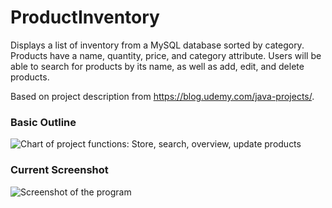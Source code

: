 # ProductInventory
Displays a list of inventory from a MySQL database sorted by category. Products have a name, quantity, price, and category attribute. Users will be able to search for products by its name, as well as add, edit, and delete products.

Based on project description from https://blog.udemy.com/java-projects/.

<h3>Basic Outline</h3>
<img src="https://cloud.githubusercontent.com/assets/6732705/8762980/57c2a49e-2d3e-11e5-926f-036e15b219da.png" alt="Chart of project functions: Store, search, overview, update products"/>

<h3>Current Screenshot</h3>
<img src="https://cloud.githubusercontent.com/assets/6732705/8764523/273eafd2-2d95-11e5-9f7b-b6fc163b4e80.png" alt="Screenshot of the program"/>
